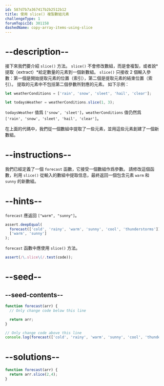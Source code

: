 ```yaml
---
id: 587d7b7a367417b2b2512b12
title: 使用 slice() 複製數組元素
challengeType: 1
forumTopicId: 301158
dashedName: copy-array-items-using-slice
---
```


# --description--

接下來我們要介紹 `slice()` 方法。 `slice()` 不會修改數組，而是會複製，或者說*提取（extract）*給定數量的元素到一個新數組。 `slice()` 只接收 2 個輸入參數：第一個是開始提取元素的位置（索引），第二個是提取元素的結束位置（索引）。 提取的元素中不包括第二個參數所對應的元素。 如下示例：

```js
let weatherConditions = ['rain', 'snow', 'sleet', 'hail', 'clear'];

let todaysWeather = weatherConditions.slice(1, 3);
```

`todaysWeather` 值爲 `['snow', 'sleet']`，`weatherConditions` 值仍然爲 `['rain', 'snow', 'sleet', 'hail', 'clear']`。

在上面的代碼中，我們從一個數組中提取了一些元素，並用這些元素創建了一個新數組。

# --instructions--

我們已經定義了一個 `forecast` 函數，它接受一個數組作爲參數。 請修改這個函數，利用 `slice()` 從輸入的數組中提取信息，最終返回一個包含元素 `warm` 和 `sunny` 的新數組。

# --hints--

`forecast` 應返回 `["warm", "sunny"]`。

```js
assert.deepEqual(
  forecast(['cold', 'rainy', 'warm', 'sunny', 'cool', 'thunderstorms']),
  ['warm', 'sunny']
);
```

`forecast` 函數中應使用 `slice()` 方法。

```js
assert(/\.slice\(/.test(code));
```

# --seed--

## --seed-contents--

```js
function forecast(arr) {
  // Only change code below this line

  return arr;
}

// Only change code above this line
console.log(forecast(['cold', 'rainy', 'warm', 'sunny', 'cool', 'thunderstorms']));
```

# --solutions--

```js
function forecast(arr) {
  return arr.slice(2,4);
}
```
